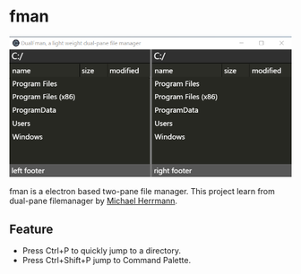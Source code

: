 # fman

![Screenshot](fman.png)

fman is a electron based two-pane file manager.
This project learn from dual-pane filemanager by [Michael Herrmann](https://fman.io/).

## Feature
* Press Ctrl+P to quickly jump to a directory.
* Press Ctrl+Shift+P jump to Command Palette.
